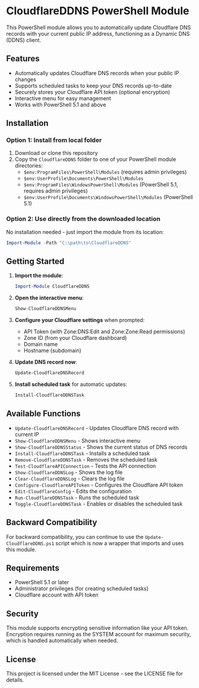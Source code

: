 # CloudflareDDNS PowerShell Module

This PowerShell module allows you to automatically update Cloudflare DNS records with your current public IP address, functioning as a Dynamic DNS (DDNS) client.

## Features

- Automatically updates Cloudflare DNS records when your public IP changes
- Supports scheduled tasks to keep your DNS records up-to-date
- Securely stores your Cloudflare API token (optional encryption)
- Interactive menu for easy management
- Works with PowerShell 5.1 and above

## Installation

### Option 1: Install from local folder

1. Download or clone this repository
2. Copy the `CloudflareDDNS` folder to one of your PowerShell module directories:
   - `$env:ProgramFiles\PowerShell\Modules` (requires admin privileges)
   - `$env:UserProfile\Documents\PowerShell\Modules`
   - `$env:ProgramFiles\WindowsPowerShell\Modules` (PowerShell 5.1, requires admin privileges)
   - `$env:UserProfile\Documents\WindowsPowerShell\Modules` (PowerShell 5.1)

### Option 2: Use directly from the downloaded location

No installation needed - just import the module from its location:

```powershell
Import-Module -Path "C:\path\to\CloudflareDDNS"
```

## Getting Started

1. **Import the module**:
   ```powershell
   Import-Module CloudflareDDNS
   ```

2. **Open the interactive menu**:
   ```powershell
   Show-CloudflareDDNSMenu
   ```

3. **Configure your Cloudflare settings** when prompted:
   - API Token (with Zone:DNS:Edit and Zone:Zone:Read permissions)
   - Zone ID (from your Cloudflare dashboard)
   - Domain name
   - Hostname (subdomain)

4. **Update DNS record now**:
   ```powershell
   Update-CloudflareDNSRecord
   ```

5. **Install scheduled task** for automatic updates:
   ```powershell
   Install-CloudflareDDNSTask
   ```

## Available Functions

- `Update-CloudflareDNSRecord` - Updates Cloudflare DNS record with current IP
- `Show-CloudflareDDNSMenu` - Shows interactive menu
- `Show-CloudflareDDNSStatus` - Shows the current status of DNS records
- `Install-CloudflareDDNSTask` - Installs a scheduled task
- `Remove-CloudflareDDNSTask` - Removes the scheduled task
- `Test-CloudflareAPIConnection` - Tests the API connection
- `Show-CloudflareDDNSLog` - Shows the log file
- `Clear-CloudflareDDNSLog` - Clears the log file
- `Configure-CloudflareAPIToken` - Configures the Cloudflare API token
- `Edit-CloudflareConfig` - Edits the configuration
- `Run-CloudflareDDNSTask` - Runs the scheduled task
- `Toggle-CloudflareDDNSTask` - Enables or disables the scheduled task

## Backward Compatibility

For backward compatibility, you can continue to use the `Update-CloudflareDDNS.ps1` script which is now a wrapper that imports and uses this module.

## Requirements

- PowerShell 5.1 or later
- Administrator privileges (for creating scheduled tasks)
- Cloudflare account with API token

## Security

This module supports encrypting sensitive information like your API token. Encryption requires running as the SYSTEM account for maximum security, which is handled automatically when needed.

## License

This project is licensed under the MIT License - see the LICENSE file for details. 